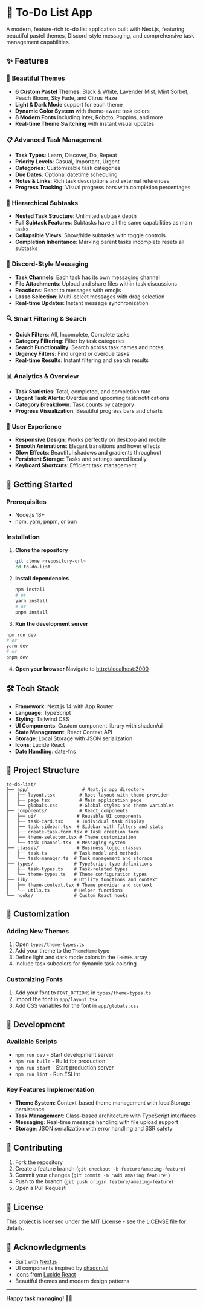 # 🎯 To-Do List App

A modern, feature-rich to-do list application built with Next.js, featuring beautiful pastel themes, Discord-style messaging, and comprehensive task management capabilities.

## ✨ Features

### 🎨 **Beautiful Themes**
- **6 Custom Pastel Themes**: Black & White, Lavender Mist, Mint Sorbet, Peach Bloom, Sky Fade, and Citrus Haze
- **Light & Dark Mode** support for each theme
- **Dynamic Color System** with theme-aware task colors
- **8 Modern Fonts** including Inter, Roboto, Poppins, and more
- **Real-time Theme Switching** with instant visual updates

### 📋 **Advanced Task Management**
- **Task Types**: Learn, Discover, Do, Repeat
- **Priority Levels**: Casual, Important, Urgent
- **Categories**: Customizable task categories
- **Due Dates**: Optional datetime scheduling
- **Notes & Links**: Rich task descriptions and external references
- **Progress Tracking**: Visual progress bars with completion percentages

### 🌳 **Hierarchical Subtasks**
- **Nested Task Structure**: Unlimited subtask depth
- **Full Subtask Features**: Subtasks have all the same capabilities as main tasks
- **Collapsible Views**: Show/hide subtasks with toggle controls
- **Completion Inheritance**: Marking parent tasks incomplete resets all subtasks

### 💬 **Discord-Style Messaging**
- **Task Channels**: Each task has its own messaging channel
- **File Attachments**: Upload and share files within task discussions
- **Reactions**: React to messages with emojis
- **Lasso Selection**: Multi-select messages with drag selection
- **Real-time Updates**: Instant message synchronization

### 🔍 **Smart Filtering & Search**
- **Quick Filters**: All, Incomplete, Complete tasks
- **Category Filtering**: Filter by task categories
- **Search Functionality**: Search across task names and notes
- **Urgency Filters**: Find urgent or overdue tasks
- **Real-time Results**: Instant filtering and search results

### 📊 **Analytics & Overview**
- **Task Statistics**: Total, completed, and completion rate
- **Urgent Task Alerts**: Overdue and upcoming task notifications
- **Category Breakdown**: Task counts by category
- **Progress Visualization**: Beautiful progress bars and charts

### 🎯 **User Experience**
- **Responsive Design**: Works perfectly on desktop and mobile
- **Smooth Animations**: Elegant transitions and hover effects
- **Glow Effects**: Beautiful shadows and gradients throughout
- **Persistent Storage**: Tasks and settings saved locally
- **Keyboard Shortcuts**: Efficient task management

## 🚀 Getting Started

### Prerequisites
- Node.js 18+ 
- npm, yarn, pnpm, or bun

### Installation

1. **Clone the repository**
   ```bash
   git clone <repository-url>
   cd to-do-list
   ```

2. **Install dependencies**
   ```bash
   npm install
   # or
   yarn install
   # or
   pnpm install
   ```

3. **Run the development server**
```bash
npm run dev
# or
yarn dev
# or
pnpm dev
```

4. **Open your browser**
   Navigate to [http://localhost:3000](http://localhost:3000)

## 🛠️ Tech Stack

- **Framework**: Next.js 14 with App Router
- **Language**: TypeScript
- **Styling**: Tailwind CSS
- **UI Components**: Custom component library with shadcn/ui
- **State Management**: React Context API
- **Storage**: Local Storage with JSON serialization
- **Icons**: Lucide React
- **Date Handling**: date-fns

## 📁 Project Structure

```
to-do-list/
├── app/                    # Next.js app directory
│   ├── layout.tsx         # Root layout with theme provider
│   ├── page.tsx           # Main application page
│   └── globals.css        # Global styles and theme variables
├── components/            # React components
│   ├── ui/               # Reusable UI components
│   ├── task-card.tsx     # Individual task display
│   ├── task-sidebar.tsx  # Sidebar with filters and stats
│   ├── create-task-form.tsx # Task creation form
│   ├── theme-selector.tsx # Theme customization
│   └── task-channel.tsx  # Messaging system
├── classes/              # Business logic classes
│   ├── task.ts          # Task model and methods
│   └── task-manager.ts  # Task management and storage
├── types/               # TypeScript type definitions
│   ├── task-types.ts    # Task-related types
│   └── theme-types.ts   # Theme configuration types
├── lib/                 # Utility functions and context
│   ├── theme-context.tsx # Theme provider and context
│   └── utils.ts         # Helper functions
└── hooks/               # Custom React hooks
```

## 🎨 Customization

### Adding New Themes
1. Open `types/theme-types.ts`
2. Add your theme to the `ThemeName` type
3. Define light and dark mode colors in the `THEMES` array
4. Include task subcolors for dynamic task coloring

### Customizing Fonts
1. Add your font to `FONT_OPTIONS` in `types/theme-types.ts`
2. Import the font in `app/layout.tsx`
3. Add CSS variables for the font in `app/globals.css`

## 🔧 Development

### Available Scripts
- `npm run dev` - Start development server
- `npm run build` - Build for production
- `npm run start` - Start production server
- `npm run lint` - Run ESLint

### Key Features Implementation
- **Theme System**: Context-based theme management with localStorage persistence
- **Task Management**: Class-based architecture with TypeScript interfaces
- **Messaging**: Real-time message handling with file upload support
- **Storage**: JSON serialization with error handling and SSR safety

## 🤝 Contributing

1. Fork the repository
2. Create a feature branch (`git checkout -b feature/amazing-feature`)
3. Commit your changes (`git commit -m 'Add amazing feature'`)
4. Push to the branch (`git push origin feature/amazing-feature`)
5. Open a Pull Request

## 📄 License

This project is licensed under the MIT License - see the LICENSE file for details.

## 🙏 Acknowledgments

- Built with [Next.js](https://nextjs.org/)
- UI components inspired by [shadcn/ui](https://ui.shadcn.com/)
- Icons from [Lucide React](https://lucide.dev/)
- Beautiful themes and modern design patterns

---

**Happy task managing! 🎯✨**
